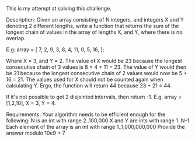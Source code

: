 This is my attempt at solving this challenge.

Description:
Given an array consisting of N integers, and integers X and Y denoting 2 different lengths, write a function that returns the sum of the longest chain of values in the array of lengths X, and Y, where there is no overlap.

E.g:
array = [
    7,
    2,
    9,
    3,
    8,
    4,
    11,
    0,
    5,
    16,
];

Where X = 3, and Y = 2. The value of X would be 23 because the longest consecutive chain of 3 values is 8 + 4 + 11 = 23.
The value of Y would then be 21 because the longest consecutive chain of 2 values would now be 5 + 16 = 21.
The values used for X should not be counted again when calculating Y.
Ergo, the function will return 44 because 23 + 21 = 44.

If it's not possible to get 2 disjointed intervals, then return -1.
E.g. array = [1,2,10], X = 3, Y = 4.

Requirements:
Your algorithm needs to be efficient enough for the following:
N is an int with range 2..100,000
X and Y are ints with range 1..N-1
Each element of the array is an int with range 1..1,000,000,000
Provide the answer modulo 10e9 + 7
